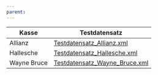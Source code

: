 ```yaml
---
parent:
---
```



| Kasse | Testdatensatz | 
| ---- | --------- |
| Allianz | [Testdatensatz_Allianz.xml](https://github.com/gematik/spec-VSDM-Ersatzbescheinigung/blob/master/Resources/downloads/Testdatensatz_Allianz.xml) |
| Hallesche | [Testdatensatz_Hallesche.xml](https://github.com/gematik/spec-VSDM-Ersatzbescheinigung/blob/master/Resources/downloads/Testdatensatz_Hallesche.xml) |
| Wayne Bruce | [Testdatensatz_Wayne_Bruce.xml](https://github.com/gematik/spec-VSDM-Ersatzbescheinigung/blob/master/Resources/downloads/Testdatensatz_Wayne_Bruce.xml) |


